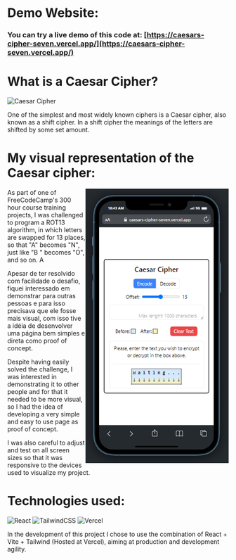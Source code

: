 # Demo Website:

### You can try a live demo of this code at: [https://caesars-cipher-seven.vercel.app/](https://caesars-cipher-seven.vercel.app/)

# What is a Caesar Cipher?

![Caesar Cipher](https://higherlogicdownload.s3.amazonaws.com/IMWUC/UploadedImages/92757287-d116-4157-b004-c2a0aba1b048/Caesar_cipher.png)

One of the simplest and most widely known ciphers is a Caesar cipher, also known as a shift cipher. In a shift cipher the meanings of the letters are shifted by some set amount.

# My visual representation of the Caesar cipher:

<img align="right" src="./src/assets/mobile_demo.png"/>

As part of one of FreeCodeCamp's 300 hour course training projects, I was challenged to program a ROT13 algorithm, in which letters are swapped for 13 places, so that "A" becomes "N", just like "B " becomes "O", and so on. A

Apesar de ter resolvido com facilidade o desafio, fiquei interessado em demonstrar para outras pessoas e para isso precisava que ele fosse mais visual, com isso tive a idéia de desenvolver uma página bem simples e direta como proof of concept.

Despite having easily solved the challenge, I was interested in demonstrating it to other people and for that it needed to be more visual, so I had the idea of developing a very simple and easy to use page as proof of concept.

I was also careful to adjust and test on all screen sizes so that it was responsive to the devices used to visualize my project.

# Technologies used:

![React](https://img.shields.io/badge/react-%2320232a.svg?style=for-the-badge&logo=react&logoColor=%2361DAFB) ![TailwindCSS](https://img.shields.io/badge/tailwindcss-%2338B2AC.svg?style=for-the-badge&logo=tailwind-css&logoColor=white) ![Vercel](https://img.shields.io/badge/vercel-%23000000.svg?style=for-the-badge&logo=vercel&logoColor=white)

In the development of this project I chose to use the combination of React + Vite + Tailwind (Hosted at Vercel), aiming at production and development agility.

